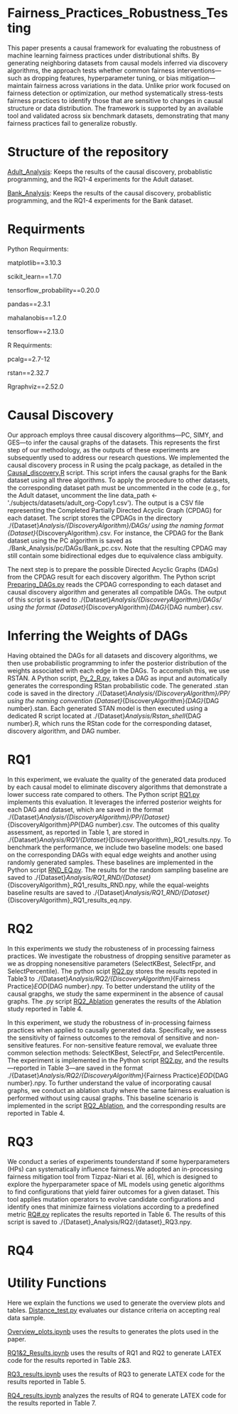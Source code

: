 # Fairness_Practices_Robustness_Testing

This paper presents a causal framework for evaluating the robustness of machine learning fairness practices under distributional shifts. By generating neighboring datasets from causal models inferred via discovery algorithms, the approach tests whether common fairness interventions—such as dropping features, hyperparameter tuning, or bias mitigation—maintain fairness across variations in the data. Unlike prior work focused on fairness detection or optimization, our method systematically stress-tests fairness practices to identify those that are sensitive to changes in causal structure or data distribution. The framework is supported by an available tool and validated across six benchmark datasets, demonstrating that many fairness practices fail to generalize robustly.

# Structure of the repository

[Adult_Analysis](https://github.com/armanunix/Fairness_Practices_Robustness_Testing/tree/main/Adult_Analysis): Keeps the results of the causal discovery, probablistic programming, and the RQ1-4 experiments for the Adult dataset.

[Bank_Analysis](https://github.com/armanunix/Fairness_Practices_Robustness_Testing/tree/main/Bank_Analysis): Keeps the results of the causal discovery, probablistic programming, and the RQ1-4 experiments for the Bank dataset.
# Requirments
Python Requirments:

matplotlib==3.10.3

scikit_learn==1.7.0

tensorflow_probability==0.20.0

pandas==2.3.1

mahalanobis==1.2.0

tensorflow==2.13.0

R Requirments:

pcalg==2.7-12

rstan==2.32.7

Rgraphviz==2.52.0

#  Causal Discovery

Our approach employs three causal discovery algorithms—PC, SIMY, and GES—to infer the causal graphs of the datasets. This represents the first step of our methodology, as the outputs of these experiments are subsequently used to address our research questions. We implemented the causal discovery process in R using the pcalg package, as detailed in the [Causal_discovery.R](https://github.com/armanunix/Fairness_Practices_Robustness_Testing/blob/main/Causal_Discovery.R) script. This script infers the causal graphs for the Bank dataset using all three algorithms. To apply the procedure to other datasets, the corresponding dataset path must be uncommented in the code (e.g., for the Adult dataset, uncomment the line data_path <- './subjects/datasets/adult_org-Copy1.csv'). The output is a CSV file representing the Completed Partially Directed Acyclic Graph (CPDAG) for each dataset. The script stores the CPDAGs in the directory ./{Dataset}_Analysis/{DiscoveryAlgorithm}/DAGs/ using the naming format {Dataset}_{DiscoveryAlgorithm}.csv. For instance, the CPDAG for the Bank dataset using the PC algorithm is saved as ./Bank_Analysis/pc/DAGs/Bank_pc.csv. Note that the resulting CPDAG may still contain some bidirectional edges due to equivalence class ambiguity. 

The next step is to prepare the possible Directed Acyclic Graphs (DAGs) from the CPDAG result for each discovery algorithm. The Python script [Preparing_DAGs.py](https://github.com/armanunix/Fairness_Practices_Robustness_Testing/blob/main/Preparing_DAGs.py) reads the CPDAG corresponding to each dataset and causal discovery algorithm and generates all compatible DAGs. The output of this script is saved to ./{Dataset}_Analysis/{DiscoveryAlgorithm}/DAGs/ using the format {Dataset}_{DiscoveryAlgorithm}_{DAG}_{DAG number}.csv.

# Inferring the Weights of DAGs

Having obtained the DAGs for all datasets and discovery algorithms, we then use probabilistic programming to infer the posterior distribution of the weights associated with each edge in the DAGs. To accomplish this, we use RSTAN. A Python script, [Py_2_R.py](https://github.com/armanunix/Fairness_Practices_Robustness_Testing/blob/main/Py_2_R.py), takes a DAG as input and automatically generates the corresponding RStan probabilistic code. The generated .stan code is saved in the directory ./{Dataset}_Analysis/{DiscoveryAlgorithm}/PP/ using the naming convention {Dataset}_{DiscoveryAlgorithm}_{DAG}_{DAG number}.stan. Each generated STAN model is then executed using a dedicated R script located at ./{Dataset}_Analysis/Rstan_shell_{DAG number}.R, which runs the RStan code for the corresponding dataset, discovery algorithm, and DAG number. 
# RQ1

In this experiment, we evaluate the quality of the generated data produced by each causal model to eliminate discovery algorithms that demonstrate a lower success rate compared to others. The Python script [RQ1.py](https://github.com/armanunix/Fairness_Practices_Robustness_Testing/blob/main/RQ1.py) implements this evaluation. It leverages the inferred posterior weights for each DAG and dataset, which are saved in the format ./{Dataset}_Analysis/{DiscoveryAlgorithm}/PP/{Dataset}_{DiscoveryAlgorithm}_PP_{DAG number}.csv. The outcomes of this quality assessment, as reported in Table 1, are stored in ./{Dataset}_Analysis/RQ1/{Dataset}_{DiscoveryAlgorithm}_RQ1_results.npy. To benchmark the performance, we include two baseline models: one based on the corresponding DAGs with equal edge weights and another using randomly generated samples. These baselines are implemented in the Python script [RND_EQ.py](https://github.com/armanunix/Fairness_Practices_Robustness_Testing/blob/main/RND_EQ.py). The results for the random sampling baseline are saved to ./{Dataset}_Analysis/RQ1_RND/{Dataset}_{DiscoveryAlgorithm}_RQ1_results_RND.npy, while the equal-weights baseline results are saved to ./{Dataset}_Analysis/RQ1_RND/{Dataset}_{DiscoveryAlgorithm}_RQ1_results_eq.npy.

# RQ2

In this experiments we study the robusteness of in processing fairness practices. We investigate the robustness of dropping sensitive parameter as we as dropping nonesensitive parameters (SelectKBest, SelectFpr, and SelectPercentile). The python scipt [RQ2.py](https://github.com/armanunix/Fairness_Practices_Robustness_Testing/blob/main/RQ2.py) stores the results repoted in Table3 to ./{Dataset}_Analysis/RQ2/{DiscoveryAlgorithm}_{Fairness Practice}_EOD_{DAG number}.npy. To better understand the utility of the causal grapghs, we study the same experminent in the absence of causal graphs. The .py script [RQ2_Ablation](https://github.com/armanunix/Fairness_Practices_Robustness_Testing/blob/main/RQ2_Ablation.py) generates the results of the Ablation study reported in Table 4.

In this experiment, we study the robustness of in-processing fairness practices when applied to causally generated data. Specifically, we assess the sensitivity of fairness outcomes to the removal of sensitive and non-sensitive features. For non-sensitive feature removal, we evaluate three common selection methods: SelectKBest, SelectFpr, and SelectPercentile. The experiment is implemented in the Python script [RQ2.py](https://github.com/armanunix/Fairness_Practices_Robustness_Testing/blob/main/RQ2.py), and the results—reported in Table 3—are saved in the format ./{Dataset}_Analysis/RQ2/{DiscoveryAlgorithm}_{Fairness Practice}_EOD_{DAG number}.npy.
To further understand the value of incorporating causal graphs, we conduct an ablation study where the same fairness evaluation is performed without using causal graphs. This baseline scenario is implemented in the script [RQ2_Ablation](https://github.com/armanunix/Fairness_Practices_Robustness_Testing/blob/main/RQ2_Ablation.py), and the corresponding results are reported in Table 4.

# RQ3
We conduct a series of experiments tounderstand if some hyperparameters (HPs) can systematically influence fairness.We adopted an in-processing fairness mitigation tool from Tizpaz-Niari et al. [6], which is designed to explore the hyperparameter space of ML models using genetic algorithms to find configurations that yield fairer outcomes for a given dataset. This tool applies mutation operators to evolve candidate configurations and identify ones that minimize fairness violations according to a predefined metric [RQ#.py](https://github.com/armanunix/Fairness_Practices_Robustness_Testing/blob/main/RQ3.py) replicates the results reported in Table 6.  The results of this script is saved to ./{Dataset}_Analysis/RQ2/{dataset}_RQ3.npy. 

# RQ4

# Utility Functions

Here we explain the functions we used to generate the overview plots and tables.
[Distance_test.py](https://github.com/armanunix/Fairness_Practices_Robustness_Testing/blob/main/Distance_test.py) evaluates our distance criteria on accepting real data sample. 

[Overview_plots.ipynb](https://github.com/armanunix/Fairness_Practices_Robustness_Testing/blob/main/Overview_plots.ipynb) uses the results to generates the plots used in the paper.

[RQ1&2_Results.ipynb](https://github.com/armanunix/Fairness_Practices_Robustness_Testing/blob/main/RQ1%262_Results.ipynb) uses the results of RQ1 and RQ2 to generate LATEX code for the results reported in Table 2&3.

[RQ3_results.ipynb](https://github.com/armanunix/Fairness_Practices_Robustness_Testing/blob/main/RQ3_results.ipynb) uses the results of RQ3 to generate LATEX code for the results reported in Table 5.

[RQ4_results.ipynb](https://github.com/armanunix/Fairness_Practices_Robustness_Testing/blob/main/RQ4_Results.ipynb) analyzes the results of RQ4 to generate LATEX code for the results reported in Table 7.
